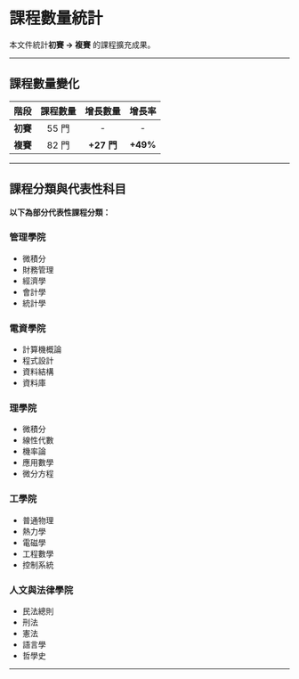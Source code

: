 # 課程數量統計

本文件統計**初賽 → 複賽** 的課程擴充成果。

---

## **課程數量變化**
|  階段  | 課程數量 | 增長數量 | 增長率 |
| :----: | :----: | :----: | :----: |
| **初賽** | 55 門 | - | - |
| **複賽** | 82 門 | **+27 門** | **+49%** |



---

## **課程分類與代表性科目**
   **以下為部分代表性課程分類：**

### **管理學院**
- 微積分
- 財務管理
- 經濟學
- 會計學
- 統計學

### **電資學院**
- 計算機概論
- 程式設計
- 資料結構
- 資料庫

### **理學院**
- 微積分
- 線性代數
- 機率論
- 應用數學
- 微分方程

### **工學院**
- 普通物理
- 熱力學
- 電磁學
- 工程數學
- 控制系統

### **人文與法律學院**
- 民法總則
- 刑法
- 憲法
- 語言學
- 哲學史

---


